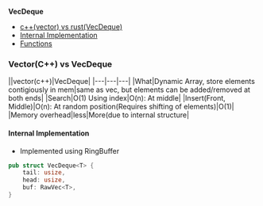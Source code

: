 **VecDeque**
- [c++(vector) vs rust(VecDeque)](#vs)
- [Internal Implementation](#in)
- [Functions](/Languages/Programming_Languages/c++/Standard_Template_Library/container_library/sequence_containers/Deque)

### Vector(C++) vs VecDeque
<a name=vs></a>
||vector(c++)|VecDeque|
|---|---|---|
|What|Dynamic Array, store elements contigiously in mem|same as vec, but elements can be added/removed at both ends|
|Search|O(1) Using index|O(n): At middle|
|Insert(Front, Middle)|O(n): At random position(Requires shifting of elements)|O(1)|
|Memory overhead|less|More(due to internal structure|

<a name=in></a>
#### Internal Implementation
- Implemented using RingBuffer
```rs
pub struct VecDeque<T> {
    tail: usize,
    head: usize,
    buf: RawVec<T>,
}
```
